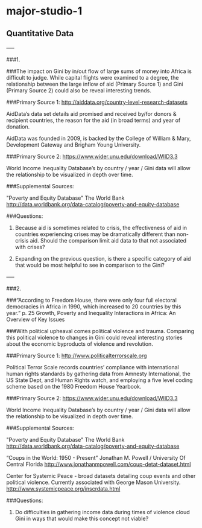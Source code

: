 # major-studio-1

## Quantitative Data

–––

###1.

###The impact on Gini by in/out flow of large sums of money into Africa is difficult to judge. While capital flights were examined to a degree, the relationship between the large inflow of aid (Primary Source 1) and Gini (Primary Source 2) could also be reveal interesting trends.

###Primary Source 1:
http://aiddata.org/country-level-research-datasets

AidData’s data set details aid promised and received by/for donors & recipient countries, the reason for the aid (in broad terms) and year of donation.

AidData was founded in 2009, is backed by the College of William & Mary, Development Gateway and Brigham Young University.

###Primary Source 2:
https://www.wider.unu.edu/download/WIID3.3

World Income Inequality Database’s by country / year / Gini data will allow the relationship to be visualized in depth over time.

###Supplemental Sources:

"Poverty and Equity Database" The World Bank 
http://data.worldbank.org/data-catalog/poverty-and-equity-database

###Questions:
1. Because aid is sometimes related to crisis, the effectiveness of aid in countries experiencing crises may be dramatically different than non-crisis aid. Should the comparison limit aid data to that not associated with crises?

2. Expanding on the previous question, is there a specific category of aid that would be most helpful to see in comparison to the Gini?


–––

###2.

###“According to Freedom House, there were only four full electoral democracies in Africa in 1990, which increased to 20 countries by this year.” 
p. 25 Growth, Poverty and Inequality Interactions in Africa: An Overview of Key Issues

###With political upheaval comes political violence and trauma. Comparing this political violence to changes in Gini could reveal interesting stories about the economic byproducts of violence and revolution.

###Primary Source 1:
http://www.politicalterrorscale.org

Political Terror Scale records countries’ compliance with international human rights standards by gathering data from Amnesty International, the US State Dept, and Human Rights watch, and employing a five level coding scheme based on the 1980 Freedom House Yearbook.

###Primary Source 2:
https://www.wider.unu.edu/download/WIID3.3

World Income Inequality Database’s by country / year / Gini data will allow the relationship to be visualized in depth over time.

###Supplemental Sources:

"Poverty and Equity Database" The World Bank 
http://data.worldbank.org/data-catalog/poverty-and-equity-database

“Coups in the World: 1950 - Present” Jonathan M. Powell  / University Of Central Florida
 http://www.jonathanmpowell.com/coup-detat-dataset.html

Center for Systemic Peace - broad datasets detailing coup events and other political violence.
Currently associated with George Mason University.
http://www.systemicpeace.org/inscrdata.html

###Questions:
1. Do difficulties in gathering income data during times of violence cloud Gini in ways that would make this concept not viable?